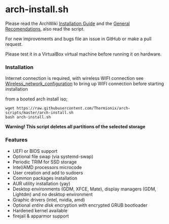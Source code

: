 arch-install.sh
============

Please read the ArchWiki [Installation Guide](https://wiki.archlinux.org/index.php/Installation_guide) and the [General 
Recomendations](https://wiki.archlinux.org/index.php/General_recommendations), also read the script.

For new improvements and bugs file an issue in GitHub or make a pull request.

Please test it in a VirtualBox virtual machine before running it on hardware.

### Installation

Internet connection is required, with wireless WIFI connection see [Wireless_network_configuration](https://wiki.archlinux.org/index.php/Wireless_network_configuration#Wi-Fi_Protected_Access) to bring up WIFI connection before starting installation

from a booted arch install iso;
```
wget https://raw.githubusercontent.com/Thermionix/arch-scripts/master/arch-install.sh
bash arch-install.sh
```
 
**Warning! This script deletes all partitions of the selected storage**

### Features

* UEFI or BIOS support
* Optional file swap (via systemd-swap)
* Periodic TRIM for SSD storage
* Intel/AMD processors microcode
* User creation and add to sudoers
* Common packages installation
* AUR utility installation (yay)
* Desktop environments (GDM, XFCE, Mate), display managers (GDM, Lightdm) and no desktop environment
* Graphic drivers (intel, nvidia, amd)
* Optional _entire disk_ encryption with encrypted GRUB bootloader
* Hardened kernel available
* firejail & apparmor support
